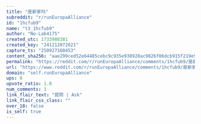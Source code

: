 ```yaml
---
title: "是新家吗"
subreddit: "r/runEuropaAlliance"
id: "1hcfub9"
name: "t3_1hcfub9"
author: "No-Lab4175"
created_utc: 1733988381
created_key: "241212072621"
capture_ts: "250927160453"
content_sha256: "aae299ced52e64485cebc9c935e938928ac9826f06dcb915f219e9079e4b1fd0"
permalink: "https://reddit.com/r/runEuropaAlliance/comments/1hcfub9/是新家吗/"
url: "https://www.reddit.com/r/runEuropaAlliance/comments/1hcfub9/是新家吗/"
domain: "self.runEuropaAlliance"
ups: 8
upvote_ratio: 1.0
num_comments: 1
link_flair_text: "提問 | Ask"
link_flair_css_class: ""
over_18: false
is_self: true
---
```


